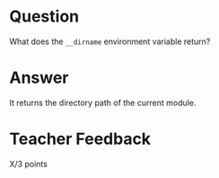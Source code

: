 # Question

What does the `__dirname` environment variable return? 

# Answer
It returns the directory path of the current module.

# Teacher Feedback

X/3 points